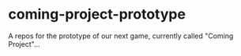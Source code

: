 # coming-project-prototype
A repos for the prototype of our next game, currently called "Coming Project"...
